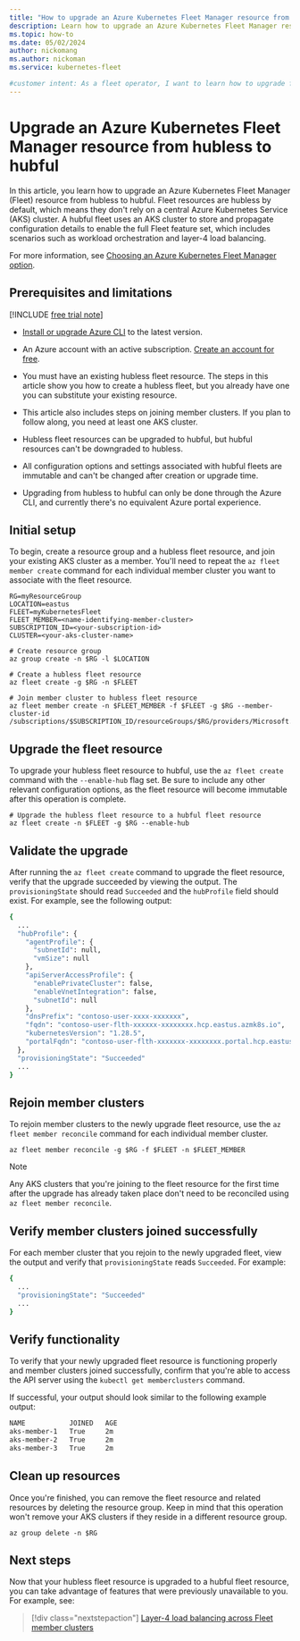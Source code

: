 ```yaml
---
title: "How to upgrade an Azure Kubernetes Fleet Manager resource from hubless to hubful"
description: Learn how to upgrade an Azure Kubernetes Fleet Manager resource from hubless to hubful.
ms.topic: how-to
ms.date: 05/02/2024
author: nickomang
ms.author: nickoman
ms.service: kubernetes-fleet

#customer intent: As a fleet operator, I want to learn how to upgrade from hubless to hubful fleets so that I can take advantage of the full feature set.
---
```


# Upgrade an Azure Kubernetes Fleet Manager resource from hubless to hubful

In this article, you learn how to upgrade an Azure Kubernetes Fleet Manager (Fleet) resource from hubless to hubful. Fleet resources are hubless by default, which means they don't rely on a central Azure Kubernetes Service (AKS) cluster. A hubful fleet uses an AKS cluster to store and propagate configuration details to enable the full Fleet feature set, which includes scenarios such as workload orchestration and layer-4 load balancing.

For more information, see [Choosing an Azure Kubernetes Fleet Manager option][concepts-choose-fleet].

## Prerequisites and limitations

[!INCLUDE [free trial note](../../includes/quickstarts-free-trial-note.md)]
- [Install or upgrade Azure CLI](/cli/azure/install-azure-cli) to the latest version.
- An Azure account with an active subscription. [Create an account for free](https://azure.microsoft.com/free/?WT.mc_id=A261C142F).
- You must have an existing hubless fleet resource. The steps in this article show you how to create a hubless fleet, but you already have one you can substitute your existing resource.
- This article also includes steps on joining member clusters. If you plan to follow along, you need at least one AKS cluster.

- Hubless fleet resources can be upgraded to hubful, but hubful resources can't be downgraded to hubless.
- All configuration options and settings associated with hubful fleets are immutable and can't be changed after creation or upgrade time.
- Upgrading from hubless to hubful can only be done through the Azure CLI, and currently there's no equivalent Azure portal experience.

## Initial setup

To begin, create a resource group and a hubless fleet resource, and join your existing AKS cluster as a member. You'll need to repeat the `az fleet member create` command for each individual member cluster you want to associate with the fleet resource.

```azurecli-interactive
RG=myResourceGroup
LOCATION=eastus
FLEET=myKubernetesFleet
FLEET_MEMBER=<name-identifying-member-cluster>
SUBSCRIPTION_ID=<your-subscription-id>
CLUSTER=<your-aks-cluster-name>

# Create resource group
az group create -n $RG -l $LOCATION

# Create a hubless fleet resource 
az fleet create -g $RG -n $FLEET

# Join member cluster to hubless fleet resource
az fleet member create -n $FLEET_MEMBER -f $FLEET -g $RG --member-cluster-id /subscriptions/$SUBSCRIPTION_ID/resourceGroups/$RG/providers/Microsoft.ContainerService/managedClusters/$CLUSTER
```

## Upgrade the fleet resource

To upgrade your hubless fleet resource to hubful, use the `az fleet create` command with the `--enable-hub` flag set. Be sure to include any other relevant configuration options, as the fleet resource will become immutable after this operation is complete.

```azurecli-interactive
# Upgrade the hubless fleet resource to a hubful fleet resource
az fleet create -n $FLEET -g $RG --enable-hub 

```

## Validate the upgrade

After running the `az fleet create` command to upgrade the fleet resource, verify that the upgrade succeeded by viewing the output. The `provisioningState` should read `Succeeded` and the `hubProfile` field should exist. For example, see the following output:

```bash
{
  ...
  "hubProfile": {
    "agentProfile": {
      "subnetId": null,
      "vmSize": null
    },
    "apiServerAccessProfile": {
      "enablePrivateCluster": false,
      "enableVnetIntegration": false,
      "subnetId": null
    },
    "dnsPrefix": "contoso-user-xxxx-xxxxxxx",
    "fqdn": "contoso-user-flth-xxxxxx-xxxxxxxx.hcp.eastus.azmk8s.io",
    "kubernetesVersion": "1.28.5",
    "portalFqdn": "contoso-user-flth-xxxxxxx-xxxxxxxx.portal.hcp.eastus.azmk8s.io"
  },
  "provisioningState": "Succeeded"
  ...
}
```

## Rejoin member clusters

To rejoin member clusters to the newly upgrade fleet resource, use the `az fleet member reconcile` command for each individual member cluster. 

```azurecli-interactive
az fleet member reconcile -g $RG -f $FLEET -n $FLEET_MEMBER
```

> [!NOTE]
> Any AKS clusters that you're joining to the fleet resource for the first time after the upgrade has already taken place don't need to be reconciled using `az fleet member reconcile`.

## Verify member clusters joined successfully

For each member cluster that you rejoin to the newly upgraded fleet, view the output and verify that `provisioningState` reads `Succeeded`. For example:

```bash
{
  ...
  "provisioningState": "Succeeded"
  ...
}
```

## Verify functionality

To verify that your newly upgraded fleet resource is functioning properly and member clusters joined successfully, confirm that you're able to access the API server using the `kubectl get memberclusters` command.

If successful, your output should look similar to the following example output:

```bash
NAME           JOINED   AGE
aks-member-1   True     2m
aks-member-2   True     2m
aks-member-3   True     2m
```

## Clean up resources

Once you're finished, you can remove the fleet resource and related resources by deleting the resource group. Keep in mind that this operation won't remove your AKS clusters if they reside in a different resource group.

```azurecli-interactive
az group delete -n $RG
```

## Next steps

Now that your hubless fleet resource is upgraded to a hubful fleet resource, you can take advantage of features that were previously unavailable to you. For example, see:

> [!div class="nextstepaction"]
> [Layer-4 load balancing across Fleet member clusters](l4-load-balancing.md)

<!-- LINKS -->
[concepts-choose-fleet]: concepts-choosing-fleet.md
[quickstart-create-fleet]: quickstart-create-fleet-and-members.md?tabs=hubless
[workload-orchestration]: /azure/kubernetes-fleet/concepts-resource-propagation